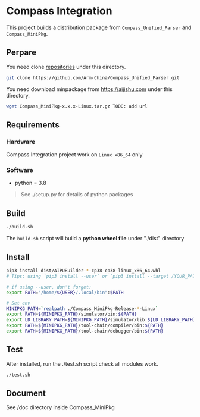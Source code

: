 # Compass Integration

This project builds a distribution package from `Compass_Unified_Parser` and `Compass_MiniPkg`.

## Perpare

You need clone [repositories](https://github.com/Arm-China) under this directory.

```bash
git clone https://github.com/Arm-China/Compass_Unified_Parser.git
```

You need download minpackage from <https://aijishu.com> under this directory.

```bash
wget Compass_MiniPkg-x.x.x-Linux.tar.gz TODO: add url
```

## Requirements

### Hardware

Compass Integration project work on ``Linux x86_64`` only

### Software

* python = 3.8

> See ./setup.py for details of python packages

## Build

```bash
./build.sh
```

The `build.sh` script will build a **python wheel file** under "./dist" directory

## Install

```bash
pip3 install dist/AIPUBuilder-*-cp38-cp38-linux_x86_64.whl
# Tips: using `pip3 install --user` or `pip3 install --target /YOUR_PATH` if your don't have root premission

# if using --user, don't forget:
export PATH="/home/${USER}/.local/bin":$PATH

# Set env
MINIPKG_PATH=`realpath ./Compass_MiniPkg-Release-*-Linux`
export PATH=${MINIPKG_PATH}/simulator/bin:${PATH}
export LD_LIBRARY_PATH=${MINIPKG_PATH}/simulator/lib:${LD_LIBRARY_PATH}
export PATH=${MINIPKG_PATH}/tool-chain/compiler/bin:${PATH}
export PATH=${MINIPKG_PATH}/tool-chain/debugger/bin:${PATH}
```

## Test

After installed, run the ./test.sh script check all modules work.

```bash
./test.sh
```

## Document

See /doc directory inside Compass_MiniPkg
